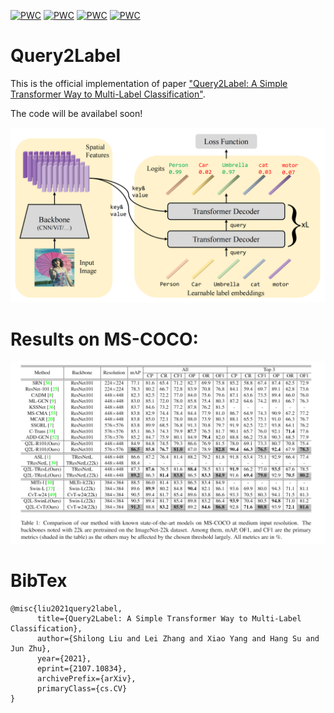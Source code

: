 [![PWC](https://img.shields.io/endpoint.svg?url=https://paperswithcode.com/badge/query2label-a-simple-transformer-way-to-multi-1/multi-label-classification-on-ms-coco)](https://paperswithcode.com/sota/multi-label-classification-on-ms-coco?p=query2label-a-simple-transformer-way-to-multi-1)
[![PWC](https://img.shields.io/endpoint.svg?url=https://paperswithcode.com/badge/query2label-a-simple-transformer-way-to-multi-1/multi-label-classification-on-nus-wide)](https://paperswithcode.com/sota/multi-label-classification-on-nus-wide?p=query2label-a-simple-transformer-way-to-multi-1)
[![PWC](https://img.shields.io/endpoint.svg?url=https://paperswithcode.com/badge/query2label-a-simple-transformer-way-to-multi-1/multi-label-classification-on-pascal-voc-2007)](https://paperswithcode.com/sota/multi-label-classification-on-pascal-voc-2007?p=query2label-a-simple-transformer-way-to-multi-1)
[![PWC](https://img.shields.io/endpoint.svg?url=https://paperswithcode.com/badge/query2label-a-simple-transformer-way-to-multi-1/multi-label-classification-on-pascal-voc-2012)](https://paperswithcode.com/sota/multi-label-classification-on-pascal-voc-2012?p=query2label-a-simple-transformer-way-to-multi-1)

# Query2Label
This is the official implementation of paper ["Query2Label: A Simple Transformer Way to Multi-Label Classification"](https://arxiv.org/abs/2107.10834).

The code will be availabel soon!

![fig](images/framework4_00.png)



# Results on MS-COCO:
![fig](images/coco_q2l_results.png)

# BibTex
```
@misc{liu2021query2label,
      title={Query2Label: A Simple Transformer Way to Multi-Label Classification}, 
      author={Shilong Liu and Lei Zhang and Xiao Yang and Hang Su and Jun Zhu},
      year={2021},
      eprint={2107.10834},
      archivePrefix={arXiv},
      primaryClass={cs.CV}
}
```